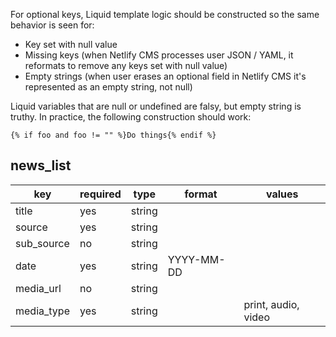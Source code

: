 For optional keys, Liquid template logic should be constructed so the same behavior is seen for:

- Key set with null value
- Missing keys (when Netlify CMS processes user JSON / YAML, it reformats to remove any keys set with null value)
- Empty strings (when user erases an optional field in Netlify CMS it's represented as an empty string, not null)

Liquid variables that are null or undefined are falsy, but empty string is truthy. In practice, the following construction should work:

```
{% if foo and foo != "" %}Do things{% endif %}
```

## news_list

key | required | type | format | values
--- | --- | --- | --- | ---
title | yes | string ||
source | yes | string ||
sub_source | no | string ||
date | yes | string | YYYY-MM-DD |
media_url | no | string ||
media_type | yes | string || print, audio, video
